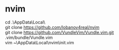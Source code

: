 # nvim  
cd .\AppData\Local\  
git clone https://github.com/lobanov4real/nvim  
git clone https://github.com/VundleVim/Vundle.vim.git .vim/bundle/Vundle.vim  
vim ~\AppData\Local\nvim\init.vim  
